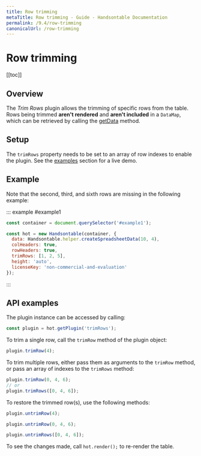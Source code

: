 ```yaml
---
title: Row trimming
metaTitle: Row trimming - Guide - Handsontable Documentation
permalink: /9.4/row-trimming
canonicalUrl: /row-trimming
---
```


# Row trimming

[[toc]]

## Overview

The _Trim Rows_ plugin allows the trimming of specific rows from the table. Rows being trimmed **aren't rendered** and **aren't included** in a `DataMap`, which can be retrieved by calling the [getData](@/api/core.md#getdata) method.

## Setup

The `trimRows` property needs to be set to an array of row indexes to enable the plugin.
See the [examples](#example) section for a live demo.

## Example

Note that the second, third, and sixth rows are missing in the following example:

::: example #example1
```js
const container = document.querySelector('#example1');

const hot = new Handsontable(container, {
  data: Handsontable.helper.createSpreadsheetData(10, 4),
  colHeaders: true,
  rowHeaders: true,
  trimRows: [1, 2, 5],
  height: 'auto',
  licenseKey: 'non-commercial-and-evaluation'
});
```
:::

## API examples

The plugin instance can be accessed by calling:

```js
const plugin = hot.getPlugin('trimRows');
```

To trim a single row, call the `trimRow` method of the plugin object:

```js
plugin.trimRow(4);
```
To trim multiple rows, either pass them as arguments to the `trimRow` method, or pass an array of indexes to the `trimRows` method:

```js
plugin.trimRow(0, 4, 6);
// or
plugin.trimRows([0, 4, 6]);
```

To restore the trimmed row(s), use the following methods:

```js
plugin.untrimRow(4);
```
```js
plugin.untrimRow(0, 4, 6);
```
```js
plugin.untrimRows([0, 4, 6]);
```

To see the changes made, call `hot.render();` to re-render the table.
